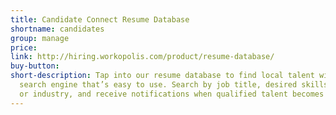 ```yaml
---
title: Candidate Connect Resume Database
shortname: candidates
group: manage
price: 
link: http://hiring.workopolis.com/product/resume-database/
buy-button: 
short-description: Tap into our resume database to find local talent with an intuitive
  search engine that’s easy to use. Search by job title, desired skillset, certifications
  or industry, and receive notifications when qualified talent becomes available.
---
```



